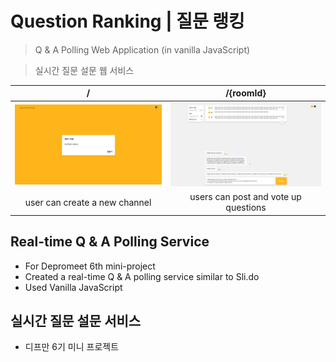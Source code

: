 # Question Ranking | 질문 랭킹
> Q & A Polling Web Application (in vanilla JavaScript)

> 실시간 질문 설문 웹 서비스

| / | /{roomId} |
|:-------------------------:|:-------------------------:|
| <img src="screenshots/EnterPage_lightversion.PNG" width="400"> | <img src="screenshots/QuestionPage_lightversion2.PNG" width="400"> |
| user can create a new channel | users can post and vote up questions |

## Real-time Q & A Polling Service
- For Depromeet 6th mini-project
- Created a real-time Q & A polling service similar to Sli.do
- Used Vanilla JavaScript


## 실시간 질문 설문 서비스
- 디프만 6기 미니 프로젝트

